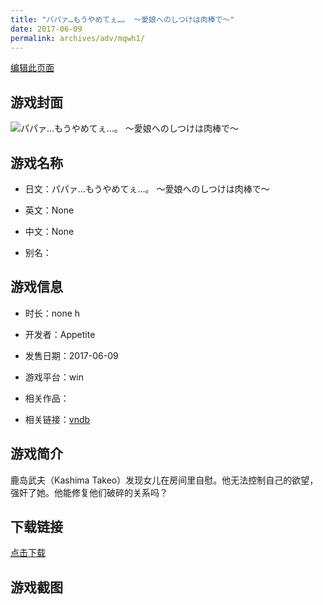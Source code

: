 ```yaml
---
title: "パパァ…もうやめてぇ…。 ～愛娘へのしつけは肉棒で～"
date: 2017-06-09
permalink: archives/adv/mqwh1/
---
```

[编辑此页面](https://github.com/ACG-3/ADV3-source/blob/main/source/_posts/%E3%83%91%E3%83%91%E3%82%A1%E2%80%A6%E3%82%82%E3%81%86%E3%82%84%E3%82%81%E3%81%A6%E3%81%87%E2%80%A6%E3%80%82%20%EF%BD%9E%E6%84%9B%E5%A8%98%E3%81%B8%E3%81%AE%E3%81%97%E3%81%A4%E3%81%91%E3%81%AF%E8%82%89%E6%A3%92%E3%81%A7%EF%BD%9E.md)

## 游戏封面

![パパァ…もうやめてぇ…。 ～愛娘へのしつけは肉棒で～](https://pan.timero.xyz/d/onedrive/img_lib_001/%E3%83%91%E3%83%91%E3%82%A1%E2%80%A6%E3%82%82%E3%81%86%E3%82%84%E3%82%81%E3%81%A6%E3%81%87%E2%80%A6%E3%80%82%20%EF%BD%9E%E6%84%9B%E5%A8%98%E3%81%B8%E3%81%AE%E3%81%97%E3%81%A4%E3%81%91%E3%81%AF%E8%82%89%E6%A3%92%E3%81%A7%EF%BD%9E_cover.avif)


## 游戏名称

- 日文：パパァ…もうやめてぇ…。 ～愛娘へのしつけは肉棒で～
- 英文：None
- 中文：None

- 别名：


## 游戏信息

- 时长：none h
- 开发者：Appetite
- 发售日期：2017-06-09
- 游戏平台：win
- 相关作品：

- 相关链接：[vndb](https://vndb.org/v21278)


## 游戏简介

鹿岛武夫（Kashima Takeo）发现女儿在房间里自慰。他无法控制自己的欲望，强奸了她。他能修复他们破碎的关系吗？


## 下载链接

[点击下载](https://pan.timero.xyz/onedrive/adv_lib_001/%E3%83%91%E3%83%91%E3%82%A1%E2%80%A6%E3%82%82%E3%81%86%E3%82%84%E3%82%81%E3%81%A6%E3%81%87%E2%80%A6%E3%80%82%20%EF%BD%9E%E6%84%9B%E5%A8%98%E3%81%B8%E3%81%AE%E3%81%97%E3%81%A4%E3%81%91%E3%81%AF%E8%82%89%E6%A3%92%E3%81%A7%EF%BD%9E)


## 游戏截图


